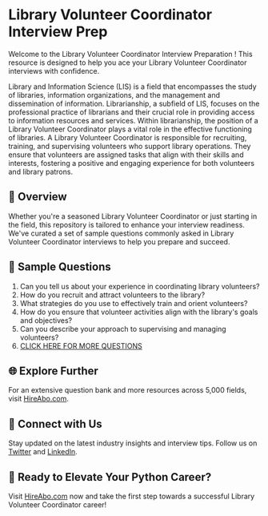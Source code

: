 # Library Volunteer Coordinator Interview Prep

Welcome to the Library Volunteer Coordinator Interview Preparation ! This resource is designed to help you ace your Library Volunteer Coordinator interviews with confidence.

Library and Information Science (LIS) is a field that encompasses the study of libraries, information organizations, and the management and dissemination of information. Librarianship, a subfield of LIS, focuses on the professional practice of librarians and their crucial role in providing access to information resources and services. Within librarianship, the position of a Library Volunteer Coordinator plays a vital role in the effective functioning of libraries. A Library Volunteer Coordinator is responsible for recruiting, training, and supervising volunteers who support library operations. They ensure that volunteers are assigned tasks that align with their skills and interests, fostering a positive and engaging experience for both volunteers and library patrons.

## 🚀 Overview

Whether you're a seasoned Library Volunteer Coordinator or just starting in the field, this repository is tailored to enhance your interview readiness. We've curated a set of sample questions commonly asked in Library Volunteer Coordinator interviews to help you prepare and succeed.

## 📝 Sample Questions

1. Can you tell us about your experience in coordinating library volunteers?
2. How do you recruit and attract volunteers to the library?
3. What strategies do you use to effectively train and orient volunteers?
4. How do you ensure that volunteer activities align with the library's goals and objectives?
5. Can you describe your approach to supervising and managing volunteers?
6. [CLICK HERE FOR MORE QUESTIONS](https://hireabo.com/job/18_0_46/Library%20Volunteer%20Coordinator)

## 🌐 Explore Further

For an extensive question bank and more resources across 5,000 fields, visit [HireAbo.com](https://www.hireabo.com).

## 📱 Connect with Us

Stay updated on the latest industry insights and interview tips. Follow us on [Twitter](https://twitter.com/hireabo) and [LinkedIn](https://www.linkedin.com/in/hire-abo-3609972a8/).

## 🚀 Ready to Elevate Your Python Career?

Visit [HireAbo.com](https://www.hireabo.com) now and take the first step towards a successful Library Volunteer Coordinator career!